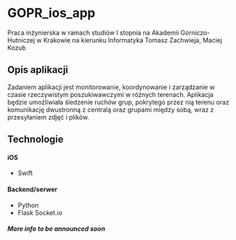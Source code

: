 # GOPR_ios_app
Praca inżynierska w ramach studiów I stopnia na Akademii Górniczo-Hutniczej w Krakowie na kierunku Informatyka
Tomasz Zachwieja, Maciej Kozub


## Opis aplikacji
Zadaniem aplikacji jest monitorowanie, koordynowanie i zarządzanie w czasie rzeczywistym poszukiwawczymi w różnych terenach. Aplikacja będzie umożliwiała śledzenie ruchów grup, pokrytego przez nią terenu oraz komunikację dwustronną z centralą oraz grupami między sobą, wraz z przesyłaniem zdjęć i plików.


## Technologie
#### iOS
 - Swift

#### Backend/serwer
- Python
- Flask Socket.io

##### *More info to be announced soon*
